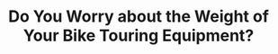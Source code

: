 ---
layout: community
category: community
title: "Do You Worry about the Weight of Your Bike Touring Equipment?"
description: "How much do you guys worry about the weight of your equipment? Say If you were choosing between two pieces of equipment. One of them is one pound and the other is a pound and a half. If the lighter piece of equipment was twice as expensive, but the only difference was weight. Would you choose to pay twice as much for the lighter piece of equipment? Or would you ride with the extra half pound?"
isTopLevel: false
isSingleLevel: false
isArticle: false
datePublished: 2022-07-23 06:40:00 +0300
dateModified: 2022-07-23 06:40:00 +0300
published: false
---